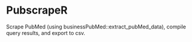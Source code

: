 # PubscrapeR
Scrape PubMed (using businessPubMed::extract_pubMed_data), compile query results, and export to csv.
